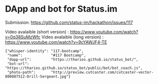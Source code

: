 # DApp and bot for Status.im

Submission: https://github.com/status-im/hackathon/issues/117

Video avalaible (short version) : https://www.youtube.com/watch?v=0q38SuMzWfc
Video avalaible (long version) : https://www.youtube.com/watch?v=9cYAWJF4-TE

```
{"whisper-identity": "117-bootcamp",
 "name":             "#117 Bootcamp",
 "dapp-url":         "https://tharios.github.io/status_bot/",
 "bot-url":          "https://tharios.github.io/status_bot/public/bot/bot_coach.js",
 "photo-path": 		 "http://preview.cutcaster.com/cutcaster-vector-800887512-Drill-Sergeant.jpg"}
```




